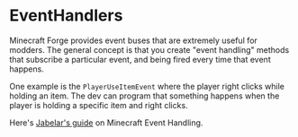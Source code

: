 # EventHandlers
Minecraft Forge provides event buses that are extremely useful for modders. The general concept is that you create "event handling" methods that subscribe a particular event, and being fired every time that event happens.

One example is the `PlayerUseItemEvent` where the player right clicks while holding an item. The dev can program that something happens when the player is holding a specific item and right clicks.

Here's [Jabelar's guide](http://jabelarminecraft.blogspot.com/p/minecraft-forge-172-event-handling.html) on Minecraft Event Handling.

